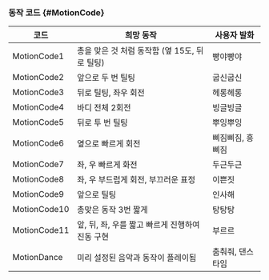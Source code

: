 ### 동작 코드 {#MotionCode}

| 코드          | 희망 동작                            | 사용자 발화 |
|--------------|------------------------------------|----------|
| MotionCode1  | 총을 맞은 것 처럼 동작함 (옆 15도, 뒤로 틸팅) | 빵야빵야 |
| MotionCode2  | 앞으로 두 번 틸팅                        | 굽신굽신 |
| MotionCode3  | 뒤로 틸팅, 좌우 회전                     | 헤롱헤롱 |
| MotionCode4  | 바디 전체 2회전                         | 빙글빙글 |
| MotionCode5  | 뒤로 투 번 틸팅                         | 뿌잉뿌잉 |
| MotionCode6  | 옆으로 빠르게 회전                 | 삐짐삐짐, 흥삐짐 |
| MotionCode7  | 좌, 우 빠르게 화전                       | 두근두근 |
| MotionCode8  | 좌, 우 부드럽게 회전, 부끄러운 표정          | 이쁜짓  |
| MotionCode9  | 앞으로 틸팅                             | 인사해  |
| MotionCode10 | 총맞은 동작 3번 짧게                      | 탕탕탕 |
| MotionCode11 | 앞, 뒤, 좌, 우를 짧고 빠르게 진행하여 진동 구현 | 부르르 |
| MotionDance  | 미리 설정된 음악과 동작이 플레이됨     | 춤춰줘, 댄스타임 |
